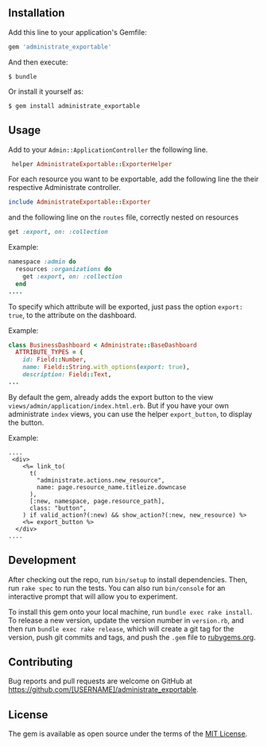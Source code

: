 ## Installation

Add this line to your application's Gemfile:

```ruby
gem 'administrate_exportable'
```

And then execute:

    $ bundle

Or install it yourself as:

    $ gem install administrate_exportable

## Usage

Add to your `Admin::ApplicationController` the following line.
```ruby
 helper AdministrateExportable::ExporterHelper
```

For each resource you want to be exportable, add the following line the their respective Administrate controller.
```ruby
include AdministrateExportable::Exporter
```
and the following line on the `routes` file, correctly nested on resources
```ruby
get :export, on: :collection
```

Example:
```ruby
namespace :admin do
  resources :organizations do
    get :export, on: :collection
  end
....
```

To specify which attribute will be exported, just pass the option `export: true`, to the attribute on the dashboard.

Example:
```ruby
class BusinessDashboard < Administrate::BaseDashboard
  ATTRIBUTE_TYPES = {
    id: Field::Number,
    name: Field::String.with_options(export: true),
    description: Field::Text,
...
```

By default the gem, already adds the export button to the view `views/admin/application/index.html.erb`. But if you have your own administrate `index` views, you can use the helper `export_button`, to display the button.

Example:

```rails
....
 <div>
    <%= link_to(
      t(
        "administrate.actions.new_resource",
        name: page.resource_name.titleize.downcase
      ),
      [:new, namespace, page.resource_path],
      class: "button",
    ) if valid_action?(:new) && show_action?(:new, new_resource) %>
    <%= export_button %>
  </div>
....
```

## Development

After checking out the repo, run `bin/setup` to install dependencies. Then, run `rake spec` to run the tests. You can also run `bin/console` for an interactive prompt that will allow you to experiment.

To install this gem onto your local machine, run `bundle exec rake install`. To release a new version, update the version number in `version.rb`, and then run `bundle exec rake release`, which will create a git tag for the version, push git commits and tags, and push the `.gem` file to [rubygems.org](https://rubygems.org).

## Contributing

Bug reports and pull requests are welcome on GitHub at https://github.com/[USERNAME]/administrate_exportable.

## License

The gem is available as open source under the terms of the [MIT License](https://opensource.org/licenses/MIT).
